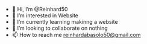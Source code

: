 - 👋 Hi, I’m @Reinhard50
- 👀 I’m interested in Website
- 🌱 I’m currently learning makinng a website
- 💞️ I’m looking to collaborate on nothing
- 📫 How to reach me reinhardabasolo50@gmail.com

<!---
Reinhard50/Reinhard50 is a ✨ special ✨ repository because its `README.md` (this file) appears on your GitHub profile.
You can click the Preview link to take a look at your changes.
--->
